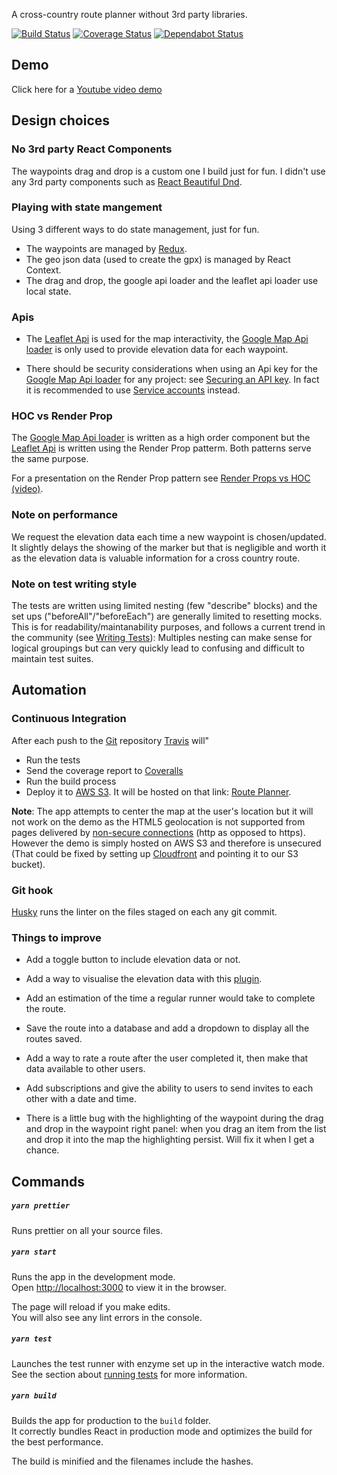 
A cross-country route planner without 3rd party libraries.

[![Build Status](https://travis-ci.org/bstenm/route-planner.svg?branch=master)](https://travis-ci.org/bstenm/route-planner) [![Coverage Status](https://coveralls.io/repos/github/bstenm/route-planner-draft/badge.svg?branch=master)](https://coveralls.io/github/bstenm/route-planner?branch=master) [![Dependabot Status](https://api.dependabot.com/badges/status?host=github&repo=bstenm/route-planner)](https://dependabot.com)

## Demo

Click here for a [Youtube video demo](https://www.youtube.com/watch?v=OSRMuN44pEE&feature=youtu.be)

## Design choices

### No 3rd party React Components

The waypoints drag and drop is a custom one I build just for fun. I didn't use any 3rd party components such as [React Beautiful Dnd](https://github.com/atlassian/react-beautiful-dnd).
      
### Playing with state mangement

Using 3 different ways to do state management, just for fun.

- The waypoints are managed by [Redux](https://redux.com).
- The geo json data (used to create the gpx) is managed by React Context.
- The drag and drop, the google api loader and the leaflet api loader use local state. 

### Apis

- The [Leaflet Api](http://leafletjs.com) is used for the map interactivity, the [Google Map Api loader](https://cloud.google.com/maps-platform/)  is only used to provide elevation data for each waypoint.

- There should be security considerations when using an Api key for the [Google Map Api loader](https://cloud.google.com/maps-platform/) for any project: see [Securing an API key](https://cloud.google.com/docs/authentication/api-keys#securing_an_api_key). In fact it is recommended to use [Service accounts](https://cloud.google.com/docs/authentication/getting-started) instead.

### HOC vs Render Prop

The [Google Map Api loader](https://cloud.google.com/maps-platform/) is written as a high order component but the [Leaflet Api](http://leafletjs.com) is written using the Render Prop patterm. Both patterns serve the same purpose.

For a presentation on the Render Prop pattern see [Render Props vs HOC (video)](https://www.youtube.com/watch?v=BcVAq3YFiuc).

### Note on performance

We request the elevation data each time a new waypoint is chosen/updated. It slightly delays the showing of the marker but that is negligible and worth it as the elevation data is valuable information for a cross country route.

### Note on test writing style

The tests are written using limited nesting (few "describe" blocks) and the set ups ("beforeAll"/"beforeEach") are generally limited to resetting mocks. This is for readability/maintanability purposes, and follows a current trend in the community (see [Writing Tests](https://facebook.github.io/create-react-app/docs/running-tests#writing-tests)): Multiples nesting can make sense for logical groupings but can very quickly lead to confusing  and difficult to maintain test suites.

## Automation

### Continuous Integration

After each push to the [Git](https://github.com/bstenm/route-planner) repository [Travis](https://travis.org) will"
- Run the tests
- Send the coverage report to [Coveralls](https://coveralls.io/)
- Run the build process
- Deploy it to [AWS S3](https://aws.amazon.com/s3/). It will be hosted on that link: [Route Planner](https://my-route-planner.s3-website-us-east-1.amazonaws.com).

**Note**: The app attempts to center the map at the user's location but it will not work on the demo as the HTML5 geolocation is not supported from pages delivered by [non-secure connections](https://developers.google.com/web/updates/2016/04/geolocation-on-secure-contexts-only) (http as opposed to https). However the demo is simply hosted on AWS S3 and therefore is unsecured (That could be fixed by setting up [Cloudfront](https://aws.amazon.com/cloudfront) and pointing it to our S3 bucket).

### Git hook

[Husky](https://www.npmjs.com/package/husky) runs the linter on the files staged on each any git commit.

### Things to improve

- Add a toggle button to include elevation data or not.
- Add a way to visualise the elevation data with this [plugin](http://mrmufflon.github.io/Leaflet.Elevation/example/example.html).
- Add an estimation of the time a regular runner would take to complete the route.
- Save the route into a database and add a dropdown to display all the routes saved.
- Add a way to rate a route after the user completed it, then make that data available to other users.
- Add subscriptions and give the ability to users to send invites to each other with a date and time.


- There is a little bug with the highlighting of the waypoint during the drag and drop in the waypoint right panel: when you drag an item from the list and drop it into the map the highlighting persist. Will fix it when I get a chance.

## Commands

##### `yarn prettier`

Runs prettier on all your source files.

##### `yarn start`

Runs the app in the development mode.<br>
Open [http://localhost:3000](http://localhost:3000) to view it in the browser.

The page will reload if you make edits.<br>
You will also see any lint errors in the console.

##### `yarn test`

Launches the test runner with enzyme set up in the interactive watch mode.<br>
See the section about [running tests](https://facebook.github.io/create-react-app/docs/running-tests) for more information.

##### `yarn build`

Builds the app for production to the `build` folder.<br>
It correctly bundles React in production mode and optimizes the build for the best performance.

The build is minified and the filenames include the hashes.<br>
